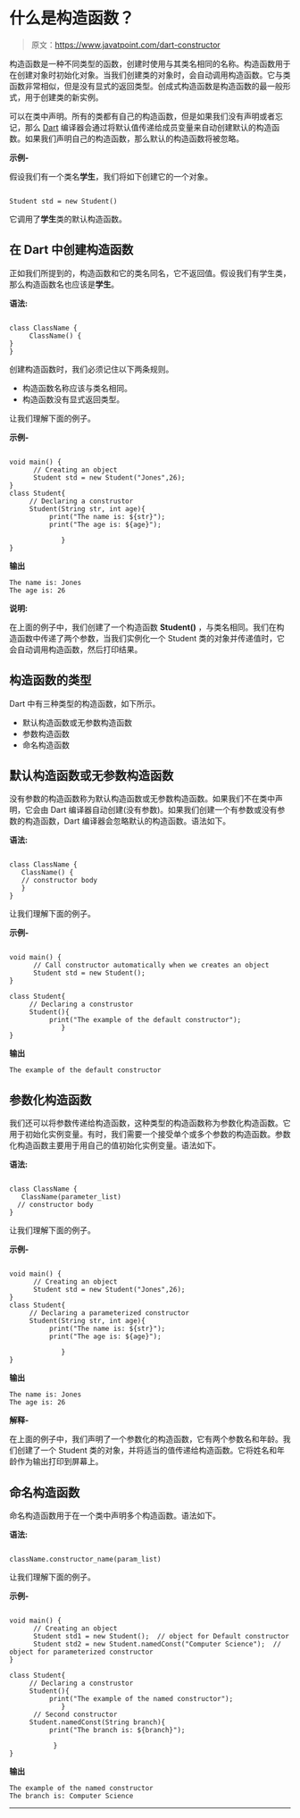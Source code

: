 # 什么是构造函数？

> 原文：<https://www.javatpoint.com/dart-constructor>

构造函数是一种不同类型的函数，创建时使用与其类名相同的名称。构造函数用于在创建对象时初始化对象。当我们创建类的对象时，会自动调用构造函数。它与类函数非常相似，但是没有显式的返回类型。创成式构造函数是构造函数的最一般形式，用于创建类的新实例。

可以在类中声明。所有的类都有自己的构造函数，但是如果我们没有声明或者忘记，那么 [Dart](https://www.javatpoint.com/dart-programming) 编译器会通过将默认值传递给成员变量来自动创建默认的构造函数。如果我们声明自己的构造函数，那么默认的构造函数将被忽略。

**示例-**

假设我们有一个类名**学生**，我们将如下创建它的一个对象。

```

Student std = new Student()

```

它调用了**学生**类的默认构造函数。

## 在 Dart 中创建构造函数

正如我们所提到的，构造函数和它的类名同名，它不返回值。假设我们有学生类，那么构造函数名也应该是**学生**。

**语法:**

```

class ClassName {
     ClassName() {
}
}

```

创建构造函数时，我们必须记住以下两条规则。

*   构造函数名称应该与类名相同。
*   构造函数没有显式返回类型。

让我们理解下面的例子。

**示例-**

```

void main() {
      // Creating an object 
      Student std = new Student("Jones",26);
}
class Student{
     // Declaring a construstor 
     Student(String str, int age){
          print("The name is: ${str}");
          print("The age is: ${age}");

             }
}

```

**输出**

```
The name is: Jones
The age is: 26

```

**说明:**

在上面的例子中，我们创建了一个构造函数 **Student()** ，与类名相同。我们在构造函数中传递了两个参数，当我们实例化一个 Student 类的对象并传递值时，它会自动调用构造函数，然后打印结果。

## 构造函数的类型

Dart 中有三种类型的构造函数，如下所示。

*   默认构造函数或无参数构造函数
*   参数构造函数
*   命名构造函数

## 默认构造函数或无参数构造函数

没有参数的构造函数称为默认构造函数或无参数构造函数。如果我们不在类中声明，它会由 Dart 编译器自动创建(没有参数)。如果我们创建一个有参数或没有参数的构造函数，Dart 编译器会忽略默认的构造函数。语法如下。

**语法:**

```

class ClassName {
   ClassName() {
   // constructor body
   }
}

```

让我们理解下面的例子。

**示例-**

```

void main() {
      // Call constructor automatically when we creates an object 
      Student std = new Student();
}

class Student{
     // Declaring a construstor 
     Student(){
          print("The example of the default constructor");
             }
}

```

**输出**

```
The example of the default constructor

```

## 参数化构造函数

我们还可以将参数传递给构造函数，这种类型的构造函数称为参数化构造函数。它用于初始化实例变量。有时，我们需要一个接受单个或多个参数的构造函数。参数化构造函数主要用于用自己的值初始化实例变量。语法如下。

**语法:**

```

class ClassName {
   ClassName(parameter_list)
  // constructor body
}

```

让我们理解下面的例子。

**示例-**

```

void main() {
      // Creating an object 
      Student std = new Student("Jones",26);
}
class Student{
     // Declaring a parameterized constructor 
     Student(String str, int age){
          print("The name is: ${str}");
          print("The age is: ${age}");

             }
}

```

**输出**

```
The name is: Jones
The age is: 26

```

**解释-**

在上面的例子中，我们声明了一个参数化的构造函数，它有两个参数名和年龄。我们创建了一个 Student 类的对象，并将适当的值传递给构造函数。它将姓名和年龄作为输出打印到屏幕上。

## 命名构造函数

命名构造函数用于在一个类中声明多个构造函数。语法如下。

**语法:**

```

className.constructor_name(param_list)

```

让我们理解下面的例子。

**示例-**

```

void main() {
      // Creating an object 
      Student std1 = new Student();  // object for Default constructor
      Student std2 = new Student.namedConst("Computer Science");  // object for parameterized constructor
}

class Student{
     // Declaring a construstor 
     Student(){
          print("The example of the named constructor");
             }
      // Second constructor
     Student.namedConst(String branch){
          print("The branch is: ${branch}");

           }
}

```

**输出**

```
The example of the named constructor
The branch is: Computer Science

```

* * *